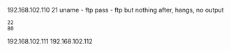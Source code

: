 192.168.102.110
	21
		uname - ftp
		pass - ftp
		but nothing after, hangs, no output
		
	22
	80
192.168.102.111
192.168.102.112
